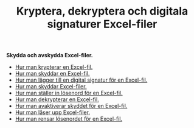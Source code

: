 ﻿---
title: Kryptera, dekryptera och digitala signaturer Excel-filer
second_title: Documen
linktitle: Skydda Exce
type: docs
url: /sv/protect/
aliases: [/workbook/password/]
keywords: Protect and unprotect Excel workbook
description: Aspose.Cells Cloud REST API stöder skydd och avskyddning av Excel-arbetsboken. SDK stöder olika typer av utvecklingsspråk. Dessa inkluderar Android, C#, Go, Java, NodeJS, Perl, PHP, Python, Ruby och Swift.
weight: 36
kwords: Excel, Office Moln, REST API, Kalkylblad, PDF, CSV, Json, Markdown, Skydda arbetsbok
---
**Skydda och avskydda Excel-filer.**

- [Hur man krypterar en Excel-fil.](/cells/sv/excel-file-encrypt/)
- [Hur man skyddar en Excel-fil.](/cells/sv/protect-excel-file/)
- [Hur man lägger till en digital signatur för en Excel-fil.](/cells/sv/excel-digital-signature/)
- [Hur man skyddar Excel-filer.](/cells/sv/protect-excel-files/)
- [Hur man ställer in lösenord för en Excel-fil.](/cells/sv//workbook/password/modify/)
- [Hur man dekrypterar en Excel-fil.](/cells/sv/excel-file-decrypt/)
- [Hur man avaktiverar skyddet för en Excel-fil.](/cells/sv/excel-file-unprotect/)
- [Hur man låser upp Excel-filer.](/cells/sv/unlock-excel-files/)
- [Hur man rensar lösenordet för en Excel-fil.](/cells/sv/clear-excel-files-password/)
